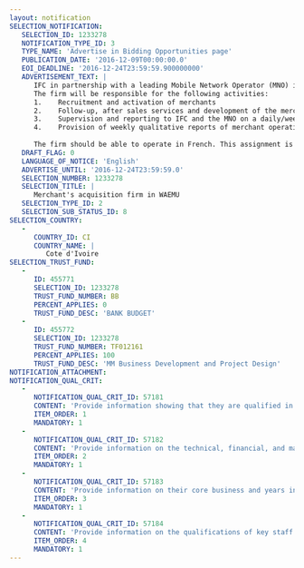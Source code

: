 ```yaml
---
layout: notification
SELECTION_NOTIFICATION: 
   SELECTION_ID: 1233278
   NOTIFICATION_TYPE_ID: 3
   TYPE_NAME: 'Advertise in Bidding Opportunities page'
   PUBLICATION_DATE: '2016-12-09T00:00:00.0'
   EOI_DEADLINE: '2016-12-24T23:59:59.900000000'
   ADVERTISEMENT_TEXT: |
      IFC in partnership with a leading Mobile Network Operator (MNO) in the WAEMU region seeks to promote the use of a new payments' solution for the mass market and is recruiting a firm that will enroll, train, and monitor effectively merchants as well as drive customers usage.
      The firm will be responsible for the following activities:
      1.	Recruitment and activation of merchants
      2.	Follow-up, after sales services and development of the merchants recruited
      3.	Supervision and reporting to IFC and the MNO on a daily/weekly/monthly frequency.
      4.	Provision of weekly qualitative reports of merchant operations 
      
      The firm should be able to operate in French. This assignment is conditional on IFC and the MNO signing a cooperation agreement that is being processed.
   DRAFT_FLAG: 0
   LANGUAGE_OF_NOTICE: 'English'
   ADVERTISE_UNTIL: '2016-12-24T23:59:59.0'
   SELECTION_NUMBER: 1233278
   SELECTION_TITLE: |
      Merchant's acquisition firm in WAEMU
   SELECTION_TYPE_ID: 2
   SELECTION_SUB_STATUS_ID: 8
SELECTION_COUNTRY: 
   - 
      COUNTRY_ID: CI
      COUNTRY_NAME: |
         Cote d'Ivoire
SELECTION_TRUST_FUND: 
   - 
      ID: 455771
      SELECTION_ID: 1233278
      TRUST_FUND_NUMBER: BB
      PERCENT_APPLIES: 0
      TRUST_FUND_DESC: 'BANK BUDGET'
   - 
      ID: 455772
      SELECTION_ID: 1233278
      TRUST_FUND_NUMBER: TF012161
      PERCENT_APPLIES: 100
      TRUST_FUND_DESC: 'MM Business Development and Project Design'
NOTIFICATION_ATTACHMENT: 
NOTIFICATION_QUAL_CRIT: 
   - 
      NOTIFICATION_QUAL_CRIT_ID: 57181
      CONTENT: 'Provide information showing that they are qualified in the field of the assignment and in the country of operations.'
      ITEM_ORDER: 1
      MANDATORY: 1
   - 
      NOTIFICATION_QUAL_CRIT_ID: 57182
      CONTENT: 'Provide information on the technical, financial, and managerial capabilities of the firm.'
      ITEM_ORDER: 2
      MANDATORY: 1
   - 
      NOTIFICATION_QUAL_CRIT_ID: 57183
      CONTENT: 'Provide information on their core business and years in business.'
      ITEM_ORDER: 3
      MANDATORY: 1
   - 
      NOTIFICATION_QUAL_CRIT_ID: 57184
      CONTENT: 'Provide information on the qualifications of key staff.'
      ITEM_ORDER: 4
      MANDATORY: 1
---
```

